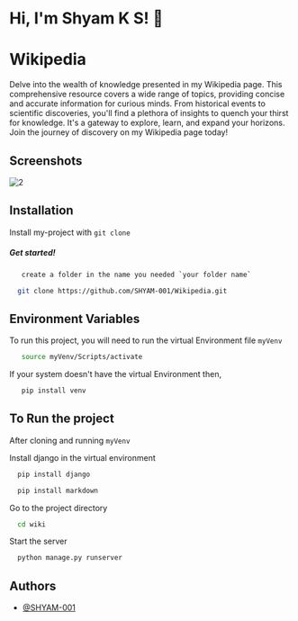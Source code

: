 
# Hi, I'm Shyam K S! 👋


# Wikipedia

Delve into the wealth of knowledge presented in my Wikipedia page. This comprehensive resource covers a wide range of topics, providing concise and accurate information for curious minds. From historical events to scientific discoveries, you'll find a plethora of insights to quench your thirst for knowledge. It's a gateway to explore, learn, and expand your horizons. Join the journey of discovery on my Wikipedia page today!


## Screenshots

![2](https://github.com/SHYAM-001/Wikipedia/assets/103324177/4a2eff1e-173a-4b2f-b2f8-6f6dbed49b21)


## Installation

Install my-project with `git clone `

##### Get started!

```bash
   create a folder in the name you needed `your folder name`
```
```bash
  git clone https://github.com/SHYAM-001/Wikipedia.git
```
    
## Environment Variables

To run this project, you will need to run the virtual Environment file `myVenv`

```bash
   source myVenv/Scripts/activate
```
If your system doesn't have the virtual Environment then,

```bash
   pip install venv
```


## To Run the project

After cloning and running `myVenv` 

Install django in the virtual environment

```bash
  pip install django
```
```bash
  pip install markdown
```

Go to the project directory

```bash
  cd wiki
```

Start the server

```bash
  python manage.py runserver
```

## Authors

- [@SHYAM-001](https://www.github.com/SHYAM-001)

